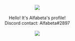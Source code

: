 <p align="center">
    <img src="https://i.imgur.com/DwVIgrh.gif"><br><br>
    Hello! It's Alfabeta's profile!<br>
    Discord contact: Alfabeta#2897<br><br>
    <img src="https://i.imgur.com/DwVIgrh.gif">
</p>

